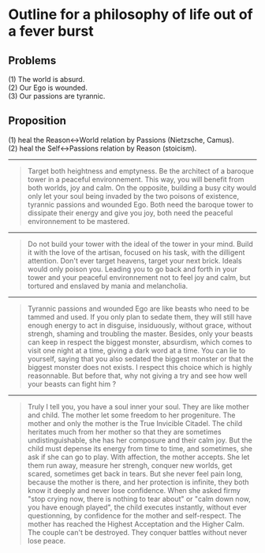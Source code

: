 # Outline for a philosophy of life out of a fever burst
## Problems     
(1) The world is absurd.  
(2) Our Ego is wounded.    
(3) Our passions are tyrannic. 
## Proposition  
(1) heal the Reason<->World relation by Passions (Nietzsche, Camus).  
(2) heal the Self<->Passions relation by Reason (stoicism).
*************** 
> Target both heightness and emptyness. Be the architect of a baroque tower in a peaceful environnement. This way, you will benefit from both worlds, joy and calm. On the opposite, building a busy city would only let your soul being invaded by the two poisons of existence, tyrannic passions and wounded Ego. Both need the baroque tower to dissipate their energy and give you joy, both need the peaceful environnement to be mastered.
*************** 
> Do not build your tower with the ideal of the tower in your mind. Build it with the love of the artisan, focused on his task, with the dilligent attention. Don't ever target heavens,  target your next brick. Ideals would only poison you. Leading you to go back and forth in your tower and your peaceful environnement not to feel joy and calm, but tortured and enslaved by mania and melancholia.
*************** 
> Tyrannic passions and wounded Ego are like beasts who need to be tammed and used. If you only plan to sedate them, they will still have enough energy to act in disguise, insiduously, without grace, without strengh, shaming and troubling the master. Besides, only your beasts can keep in respect the biggest monster, absurdism, which comes to visit one night at a time, giving a dark word at a time. You can lie to yourself, saying that you also sedated the biggest monster or that the biggest monster does not exists. I respect this choice which is highly reasonnable. But before that, why not giving a try and see how well your beasts can fight him ?
*************** 
> Truly I tell you, you have a soul inner your soul. They are like mother and child. The mother let some freedom to her progeniture. The mother and only the mother is the True Invicible Citadel. The child heritates much from her mother so that they are sometimes undistinguishable, she has her composure and their calm joy. But the child must depense its energy from time to time, and sometimes, she ask if she can go to play. With affection, the mother accepts. She let them run away, measure her strengh, conquer new worlds, get scared, sometimes get back in tears. But she never feel pain long, because the mother is there, and her protection is infinite, they both know it deeply and never lose confidence. When she asked firmy "stop crying now, there is nothing to tear about" or "calm down now, you have enough played", the child executes instantly, without ever questionning, by confidence for the mother and self-respect. The mother has reached the Highest Acceptation and the Higher Calm. The couple can't be destroyed. They conquer battles without never lose peace.
